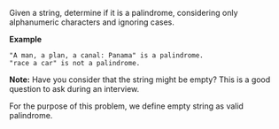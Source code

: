 Given a string, determine if it is a palindrome, considering only alphanumeric characters and ignoring cases.

**Example**
```kava
"A man, a plan, a canal: Panama" is a palindrome.
"race a car" is not a palindrome.
```

**Note:**
Have you consider that the string might be empty? This is a good question to ask during an interview.

For the purpose of this problem, we define empty string as valid palindrome.